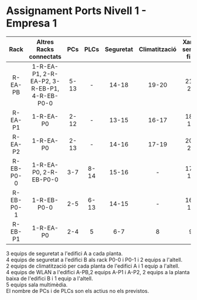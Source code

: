 # Assignament Ports Nivell 1 - Empresa 1
|    Rack   |                 Altres Racks connectats      |  PCs | PLCs | Seguretat | Climatització | Xarxa sense fils |          Extra          |
|:---------:|:--------------------------------------------:|:----:|:----:|:---------:|:-------------:|:----------------:|:-----------------------:|
| R-EA-PB   | 1-R-EA-P1, 2-R-EA-P2, 3-R-EB-P1, 4-R-EB-P0-0 | 5-13 |   -  |   14-18   |     19-20     |       21-24      | 25-29 (Sala multimèdia) |
| R-EA-P1   | 1-R-EA-P0                                    | 2-12 |   -  |   13-15   |     16-17     |       18-19      |            -            |
| R-EA-P2   | 1-R-EA-P0                                    | 2-13 |   -  |   14-16   |     17-19     |       20-21      |            -            |
| R-EB-P0-0 | 1-R-EA-P0, 2-R-EB-P0-0                       |  3-7 | 8-14 |   15-16   |       -       |       17-18      |            -            |
| R-EB-P0-1 | 1-R-EB-P0-0                                  |  2-5 | 6-13 |   14-15   |       -       |       16-17      |            -            |
| R-EB-P1   | 1-R-EA-P0                                    |  2-4 |   5  |    6-7    |       8       |         9        |            -            |

3 equips de seguretat a l'edifici A a cada planta.  
4 equips de seguretat a l'edifici B als rack P0-0 i P0-1 i 2 equips a l'altell.  
2 equips de climatització per cada planta de l'edifici A i 1 equip a l'altell.  
4 equips de WLAN a l'edifici A-PB,2 equips A-P1 i A-P2, 2 equips a la planta baixa de l'edifici B i 1 equip a l'altell.  
5 equips sala multimèdia.  
El nombre de PCs i de PLCs son els actius no els previstos.  
